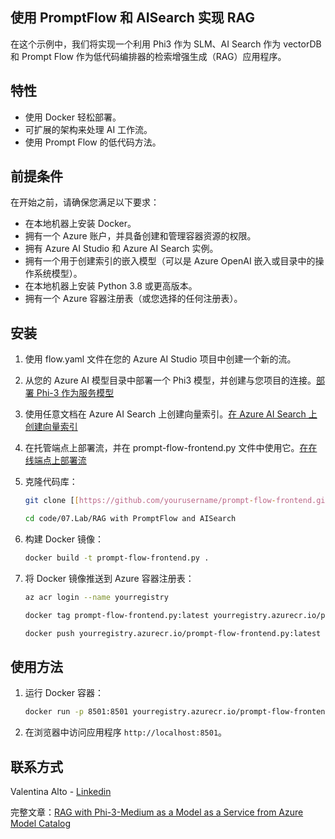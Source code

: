 ## 使用 PromptFlow 和 AISearch 实现 RAG

在这个示例中，我们将实现一个利用 Phi3 作为 SLM、AI Search 作为 vectorDB 和 Prompt Flow 作为低代码编排器的检索增强生成（RAG）应用程序。

## 特性

- 使用 Docker 轻松部署。
- 可扩展的架构来处理 AI 工作流。
- 使用 Prompt Flow 的低代码方法。

## 前提条件

在开始之前，请确保您满足以下要求：

- 在本地机器上安装 Docker。
- 拥有一个 Azure 账户，并具备创建和管理容器资源的权限。
- 拥有 Azure AI Studio 和 Azure AI Search 实例。
- 拥有一个用于创建索引的嵌入模型（可以是 Azure OpenAI 嵌入或目录中的操作系统模型）。
- 在本地机器上安装 Python 3.8 或更高版本。
- 拥有一个 Azure 容器注册表（或您选择的任何注册表）。

## 安装

1. 使用 flow.yaml 文件在您的 Azure AI Studio 项目中创建一个新的流。
2. 从您的 Azure AI 模型目录中部署一个 Phi3 模型，并创建与您项目的连接。[部署 Phi-3 作为服务模型](https://learn.microsoft.com/azure/machine-learning/how-to-deploy-models-phi-3?view=azureml-api-2&tabs=phi-3-mini)
3. 使用任意文档在 Azure AI Search 上创建向量索引。[在 Azure AI Search 上创建向量索引](https://learn.microsoft.com/azure/search/search-how-to-create-search-index?tabs=portal)
4. 在托管端点上部署流，并在 prompt-flow-frontend.py 文件中使用它。[在在线端点上部署流](https://learn.microsoft.com/azure/ai-studio/how-to/flow-deploy)
5. 克隆代码库：

    ```sh
    git clone [[https://github.com/yourusername/prompt-flow-frontend.git](https://github.com/microsoft/Phi-3CookBook.git)](https://github.com/microsoft/Phi-3CookBook.git)
    
    cd code/07.Lab/RAG with PromptFlow and AISearch
    ```

6. 构建 Docker 镜像：

    ```sh
    docker build -t prompt-flow-frontend.py .
    ```

7. 将 Docker 镜像推送到 Azure 容器注册表：

    ```sh
    az acr login --name yourregistry
    
    docker tag prompt-flow-frontend.py:latest yourregistry.azurecr.io/prompt-flow-frontend.py:latest
    
    docker push yourregistry.azurecr.io/prompt-flow-frontend.py:latest
    ```

## 使用方法

1. 运行 Docker 容器：

    ```sh
    docker run -p 8501:8501 yourregistry.azurecr.io/prompt-flow-frontend.py:latest
    ```

2. 在浏览器中访问应用程序 `http://localhost:8501`。

## 联系方式

Valentina Alto - [Linkedin](https://www.linkedin.com/in/valentina-alto-6a0590148/)

完整文章：[RAG with Phi-3-Medium as a Model as a Service from Azure Model Catalog](https://medium.com/@valentinaalto/rag-with-phi-3-medium-as-a-model-as-a-service-from-azure-model-catalog-62e1411948f3)


